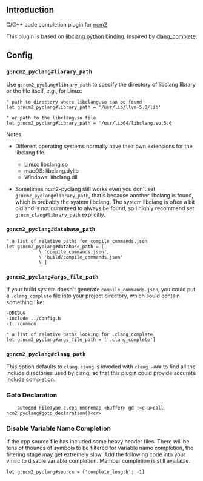 
## Introduction

C/C++ code completion plugin for [ncm2](https://github.com/ncm2/ncm2)

This plugin is based on [libclang python
binding](https://github.com/llvm-mirror/clang). Inspired by
[clang_complete](https://github.com/Rip-Rip/clang_complete).

## Config

### `g:ncm2_pyclang#library_path`

Use `g:ncm2_pyclang#library_path` to specify the directory of libclang library
or the file itself, e.g., for Linux:

```vim
" path to directory where libclang.so can be found
let g:ncm2_pyclang#library_path = '/usr/lib/llvm-5.0/lib'

" or path to the libclang.so file
let g:ncm2_pyclang#library_path = '/usr/lib64/libclang.so.5.0'
```

Notes:

- Different operating systems normally have their own extensions for the
  libclang file.

    - Linux: libclang.so
    - macOS: libclang.dylib
    - Windows: libclang.dll

- Sometimes ncm2-pyclang still works even you don't set
  `g:ncm2_pyclang#library_path`, that's because another libclang is found,
  which is probably the system libclang. The system libclang is often a bit
  old and is not guranteed to always be found, so I highly recommend set
  `g:ncm_clang#library_path` explicitly.

### `g:ncm2_pyclang#database_path `

```vim
" a list of relative paths for compile_commands.json
let g:ncm2_pyclang#database_path = [
            \ 'compile_commands.json',
            \ 'build/compile_commands.json'
            \ ]
```

### `g:ncm2_pyclang#args_file_path`

If your build system doesn't generate `compile_commands.json`, you could put a
`.clang_complete` file into your project directory, which sould contain
something like:

```
-DDEBUG
-include ../config.h
-I../common
```

```vim
" a list of relative paths looking for .clang_complete
let g:ncm2_pyclang#args_file_path = ['.clang_complete']
```

### `g:ncm2_pyclang#clang_path`

This option defaults to `clang`. `clang` is invoded with `clang -###` to find
all the include directories used by clang, so that this plugin could provide
accurate include completion.

### Goto Declaration

```vim
    autocmd FileType c,cpp nnoremap <buffer> gd :<c-u>call ncm2_pyclang#goto_declaration()<cr>
```

### Disable Variable Name Completion

If the cpp source file has included some heavy header files. There will be
tens of thounds of symbols to be filtered for variable name completion, the
filtering stage may get extremely slow. Add the following code into your vmirc
to disable variable completion.  Member completion is still available.

```vim
let g:ncm2_pyclang#source = {'complete_length': -1}
```
